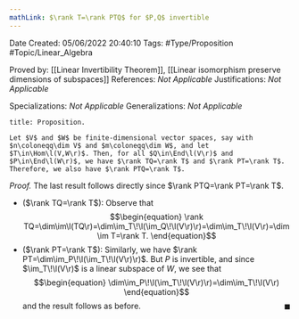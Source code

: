 ```yaml
---
mathLink: $\rank T=\rank PTQ$ for $P,Q$ invertible
---
```


<div class="topSpace"></div>

Date Created: 05/06/2022 20:40:10
Tags: #Type/Proposition #Topic/Linear_Algebra

Proved by: [[Linear Invertibility Theorem]], [[Linear isomorphism preserve dimensions of subspaces]]
References: _Not Applicable_
Justifications: _Not Applicable_

Specializations: _Not Applicable_
Generalizations: _Not Applicable_

``` ad-Proposition
title: Proposition.

Let $V$ and $W$ be finite-dimensional vector spaces, say with $n\coloneqq\dim V$ and $m\coloneqq\dim W$, and let $T\in\Hom\l(V,W\r)$. Then, for all $Q\in\End\l(V\r)$ and $P\in\End\l(W\r)$, we have $\rank TQ=\rank T$ and $\rank PT=\rank T$. Therefore, we also have $\rank PTQ=\rank T$.

```

<i>Proof.</i> The last result follows directly since $\rank PTQ=\rank PT=\rank T$.
* ($\rank TQ=\rank T$): Observe that
$$\begin{equation}
    \rank TQ=\dim\im\l(TQ\r)=\dim\im_T\!\l(\im_Q\!\l(V\r)\r)=\dim\im_T\!\l(V\r)=\dim\im T=\rank T.
\end{equation}$$
* ($\rank PT=\rank T$): Similarly, we have $\rank PT=\dim\im_P\!\l(\im_T\!\l(V\r)\r)$. But $P$ is invertible, and since $\im_T\!\l(V\r)$ is a linear subspace of $W$, we see that
$$\begin{equation}
    \dim\im_P\!\l(\im_T\!\l(V\r)\r)=\dim\im_T\!\l(V\r)
\end{equation}$$
and the result follows as before.<span style="float:right;">$\blacksquare$</span>
